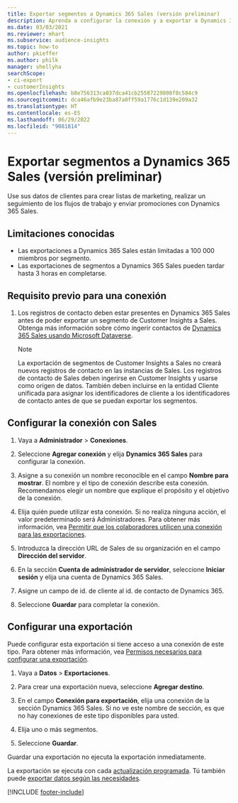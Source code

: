 ```yaml
---
title: Exportar segmentos a Dynamics 365 Sales (versión preliminar)
description: Aprenda a configurar la conexión y a exportar a Dynamics 365 Sales.
ms.date: 03/03/2021
ms.reviewer: mhart
ms.subservice: audience-insights
ms.topic: how-to
author: pkieffer
ms.author: philk
manager: shellyha
searchScope:
- ci-export
- customerInsights
ms.openlocfilehash: b8e756313ca037dca41cb25587229808f0c584c9
ms.sourcegitcommit: dca46afb9e23ba87a0ff59a1776c1d139e209a32
ms.translationtype: HT
ms.contentlocale: es-ES
ms.lasthandoff: 06/29/2022
ms.locfileid: "9081814"
---
```

# <a name="export-segments-to-dynamics-365-sales-preview"></a>Exportar segmentos a Dynamics 365 Sales (versión preliminar)

Use sus datos de clientes para crear listas de marketing, realizar un seguimiento de los flujos de trabajo y enviar promociones con Dynamics 365 Sales.

## <a name="known-limitations"></a>Limitaciones conocidas

- Las exportaciones a Dynamics 365 Sales están limitadas a 100 000 miembros por segmento.
- Las exportaciones de segmentos a Dynamics 365 Sales pueden tardar hasta 3 horas en completarse. 

## <a name="prerequisite-for-connection"></a>Requisito previo para una conexión

1. Los registros de contacto deben estar presentes en Dynamics 365 Sales antes de poder exportar un segmento de Customer Insights a Sales. Obtenga más información sobre cómo ingerir contactos de [Dynamics 365 Sales usando Microsoft Dataverse](connect-dataverse-managed-lake.md).

   > [!NOTE]
   > La exportación de segmentos de Customer Insights a Sales no creará nuevos registros de contacto en las instancias de Sales. Los registros de contacto de Sales deben ingerirse en Customer Insights y usarse como origen de datos. También deben incluirse en la entidad Cliente unificada para asignar los identificadores de cliente a los identificadores de contacto antes de que se puedan exportar los segmentos.

## <a name="set-up-the-connection-to-sales"></a>Configurar la conexión con Sales

1. Vaya a **Administrador** > **Conexiones**.

1. Seleccione **Agregar conexión** y elija **Dynamics 365 Sales** para configurar la conexión.

1. Asigne a su conexión un nombre reconocible en el campo **Nombre para mostrar**. El nombre y el tipo de conexión describe esta conexión. Recomendamos elegir un nombre que explique el propósito y el objetivo de la conexión.

1. Elija quién puede utilizar esta conexión. Si no realiza ninguna acción, el valor predeterminado será Administradores. Para obtener más información, vea [Permitir que los colaboradores utilicen una conexión para las exportaciones](connections.md#allow-contributors-to-use-a-connection-for-exports).

1. Introduzca la dirección URL de Sales de su organización en el campo **Dirección del servidor**.

1. En la sección **Cuenta de administrador de servidor**, seleccione **Iniciar sesión** y elija una cuenta de Dynamics 365 Sales.

1. Asigne un campo de id. de cliente al id. de contacto de Dynamics 365.

1. Seleccione **Guardar** para completar la conexión. 

## <a name="configure-an-export"></a>Configurar una exportación

Puede configurar esta exportación si tiene acceso a una conexión de este tipo. Para obtener más información, vea [Permisos necesarios para configurar una exportación](export-destinations.md#set-up-a-new-export).

1. Vaya a **Datos** > **Exportaciones**.

1. Para crear una exportación nueva, seleccione **Agregar destino**.

1. En el campo **Conexión para exportación**, elija una conexión de la sección Dynamics 365 Sales. Si no ve este nombre de sección, es que no hay conexiones de este tipo disponibles para usted.

1. Elija uno o más segmentos.

1. Seleccione **Guardar**.

Guardar una exportación no ejecuta la exportación inmediatamente.

La exportación se ejecuta con cada [actualización programada](system.md#schedule-tab). Tú también puede [exportar datos según las necesidades](export-destinations.md#run-exports-on-demand). 

[!INCLUDE [footer-include](includes/footer-banner.md)]
